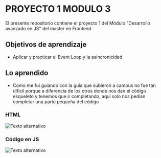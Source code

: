 
# PROYECTO 1 MODULO 3 
El presente repositorio contiene el proyecto 1 del Módulo "Desarrollo avanzado en JS" del master en Frontend

## Objetivos de aprendizaje
- Aplicar y practicar el Event Loop y la asincronicidad

## Lo aprendido
- Como me fui guiando con la guía que subieron a campus no fue tan díficil porque a diferencia de los otros donde nos dan el código esqueleto y tenemos que ir completando, aquí solo nos pedían completar una parte pequeña del código 




### HTML
![Texto alternativo](https://i.imgur.com/uL22fUJ.png)

### Código en JS
![Texto alternativo](https://i.imgur.com/wNEDL5Z.png)
